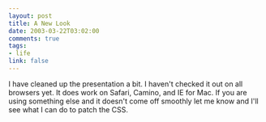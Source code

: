 ```yaml
--- 
layout: post
title: A New Look
date: 2003-03-22T03:02:00
comments: true
tags:
- life
link: false
---
```

I have cleaned up the presentation a bit. I haven't checked it out on all browsers yet. It does work on Safari, Camino, and IE for Mac.  If you are using something else and it doesn't come off smoothly let me know and I'll see what I can do to patch the CSS.
